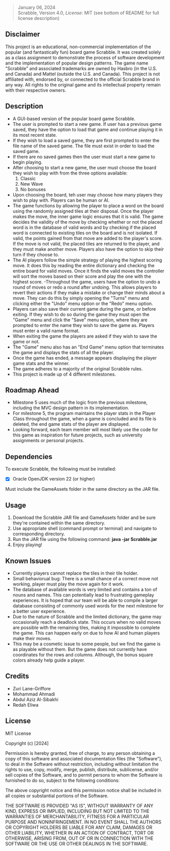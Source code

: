 >January 06, 2024\
Scrabble, Version 4.0, *License*: MIT (see bottom of README for full license description)

## Disclaimer
This project is an educational, non-commercial implementation of the popular (and fantastically fun) board game Scrabble. It was created solely as a class assignment to demonstrate the process of software development and the implementation of popular design patterns. The game name "Scrabble" and associated trademarks are owned by Hasbro (in the U.S. and Canada) and Mattel (outside the U.S. and Canada). This project is not affiliated with, endorsed by, or connected to the official Scrabble brand in any way. All rights to the original game and its intellectual property remain with their respective owners.


## Description
- A GUI-based version of the popular board game Scrabble.
- The user is prompted to start a new game. If user has a previous game saved, they have the option to load that game and continue playing it in its most recent state.
- If they wish to load a saved game, they are first prompted to enter the file name of the saved game. The file must exist in order to load the saved game.
- If there are no saved games then the user must start a new game to begin playing.
- After choosing to start a new game, the user must choose the board they wish to play with from the three options available:
  1. Classic
  2. New Wave
  3. No bonuses
- Upon choosing the board, teh user may choose how many players they wish to play with. Players can be human or AI.
- The game functions by allowing the player to place a word on the board using the randomly assigned tiles at their disposal. Once the player makes the move, the inner game logic ensures that it is valid. The game decides the validity of the move by checking whether or not the placed word is in the database of valid words and by checking if the placed word is connected to existing tiles on the board and is not isolated. If valid, the points gained from that move are added to the player's score. If the move is not valid, the placed tiles are returned to the player, and they must make another move. Players also have the option to skip their turn if they choose to. 
- The AI players follow the simple strategy of playing the highest scoring move. It does this by reading the entire dictionary and checking the entire board for valid moves. Once it finds the valid moves the controller will sort the moves based on their score and play the one with the highest score.
-Throughout the game, users have the option to undo a round of moves or redo a round after undoing. This allows players to revert their actions if they make a mistake or change their minds about a move. They can do this by simply opening the "Turns" menu and clicking either the "Undo" menu option or the "Redo" menu option.
- Players can also save their current game during the game, or before exiting. If they wish to do so during the game they must open the "Game" menu and click the "Save" menu option, where they are prompted to enter the name they wish to save the game as. Players must enter a valid name format.
- When exiting the game the players are asked if they wish to save the game or not.
- The "Game" menu also has an "End Game" menu option that terminates the game and displays the stats of all the player.
- Once the game has ended, a message appears displaying the player game stats and the winner.
- The game adheres to a majority of the original Scrabble rules.
- This project is made up of 4 different milestones.
  
## Roadmap Ahead
- Milestone 5 uses much of the logic from the previous milestone, including the MVC design pattern in its implementation. 
- For milestone 5, the program maintains the player stats in the Player Class throughout the game, when a game is concluded and its file is deleted, the end game stats of the player are displayed.
- Looking forward, each team member will most likely use the code for this game as inspiration for future projects, such as university assignments or personal projects.
  
## Dependencies
To execute Scrabble, the following must be installed:
- [x] Oracle OpenJDK version 22 (or higher)

Must include the GameAssets folder in the same directory as the JAR file.

## Usage
1. Download the Scrabble JAR file and GameAssets folder and be sure they're contained within the same directory.
2. Use appropriate shell (command prompt or terminal) and navigate to corresponding directory.
3. Run the JAR file using the following command: **java -jar Scrabble.jar**
4. Enjoy playing!

## Known Issues
- Currently players cannot replace the tiles in their tile holder.
- Small behaviorual bug: There is a small chance of a correct move not working, player must play the move again for it work.
- The database of available words is very limited and contains a ton of nouns and names. This can potentially lead to frustrating gameplay experiences. It is hoped that our team will be able to compile a larger database consisting of commonly used words for the next milestone for a better user experience.
- Due to the nature of Scrabble and the limited dictionary, the game may occasionally reach a deadlock state. This occurs when no valid moves are possible with the remaining tiles, making it impossible to complete the game. This can happen early on due to how AI and human players make their moves. 
- This may be a cosmetic issue to some people, but we find the game is as playable without them. But the game does not currently have coordinates for the rows and columns. Although, the bonus square colors already help guide a player.
  
## Credits
- Zuri Lane-Griffore
- Mohammad Ahmadi
- Abdul Aziz Al-Sibakhi
- Redah Eliwa

## License

MIT License

Copyright (c) [2024]

Permission is hereby granted, free of charge, to any person obtaining a copy
of this software and associated documentation files (the "Software"), to deal
in the Software without restriction, including without limitation the rights
to use, copy, modify, merge, publish, distribute, sublicense, and/or sell
copies of the Software, and to permit persons to whom the Software is
furnished to do so, subject to the following conditions:

The above copyright notice and this permission notice shall be included in all
copies or substantial portions of the Software.

THE SOFTWARE IS PROVIDED "AS IS", WITHOUT WARRANTY OF ANY KIND, EXPRESS OR
IMPLIED, INCLUDING BUT NOT LIMITED TO THE WARRANTIES OF MERCHANTABILITY,
FITNESS FOR A PARTICULAR PURPOSE AND NONINFRINGEMENT. IN NO EVENT SHALL THE
AUTHORS OR COPYRIGHT HOLDERS BE LIABLE FOR ANY CLAIM, DAMAGES OR OTHER
LIABILITY, WHETHER IN AN ACTION OF CONTRACT, TORT OR OTHERWISE, ARISING FROM,
OUT OF OR IN CONNECTION WITH THE SOFTWARE OR THE USE OR OTHER DEALINGS IN THE
SOFTWARE.
